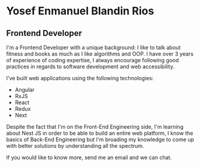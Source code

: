 # Yosef Enmanuel Blandin Rios
## Frontend Developer

I'm a Frontend Developer with a unique background: I like to talk about fitness and books as much as I like algorithms and OOP. I have over 3 years of experience of coding expertise, I always encourage following good practices in regards to software development and web accessibility.

I've built web applications using the following technologies:

- Angular
- RxJS
- React
- Redux
- Next

Despite the fact that I'm on the Front-End Engineering side, I'm learning about Nest JS in order to be able to build an entire web platform, I know the basics of Back-End Engineering but I'm broading my knowledge to come up with better solutions by understanding all the spectrum.

If you would like to know more, send me an email and we can chat.

